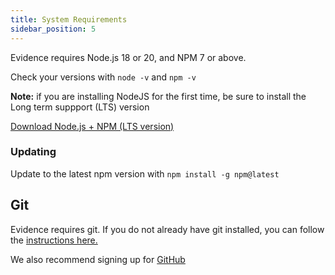 ```yaml
---
title: System Requirements
sidebar_position: 5
---
```


Evidence requires Node.js 18 or 20, and NPM 7 or above.   

Check your versions with `node -v` and `npm -v`

**Note:** if you are installing NodeJS for the first time, be sure to install the Long term suppport (LTS) version 

<a class="external" href="https://nodejs.org/en/download">Download Node.js + NPM (LTS version)</a>

### Updating

Update to the latest npm version with `npm install -g npm@latest`

## Git

Evidence requires git. If you do not already have git installed, you can follow the [instructions here.](https://git-scm.com/book/en/v2/Getting-Started-Installing-Git)

We also recommend signing up for [GitHub](https://github.com)

